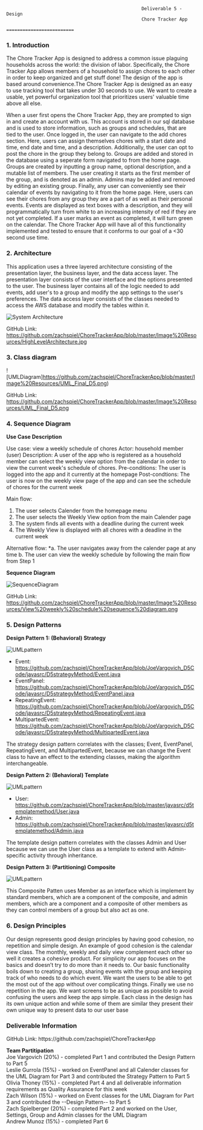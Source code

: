 
                                        	          Deliverable 5 - Design
                                                      Chore Tracker App
                                                   =========================

<h3>1. Introduction </h3>
The Chore Tracker App is designed to address a common issue plaguing households across the world: the division of labor. Specifically, the Chore Tracker App allows members of a household to assign chores to each other in order to keep organized and get stuff done! The design of the app is based around convenience.The Chore Tracker App is designed as an easy to use tracking tool that takes under 30 seconds to use. We want to create a usable, yet powerful organization tool that prioritizes users' valuable time above all else.

When a user first opens the Chore Tracker App, they are prompted to sign in and create an account with us. This account is stored in our sql database and is used to store information, such as groups and schedules, that are tied to the user. Once logged in, the user can navigate to the add chores section. Here, users can assign themselves chores with a start date and time, end date and time, and a description. Additionally, the user can opt to post the chore in the group they belong to. Groups are added and stored in the database using a seperate form navigated to from the home page. Groups are created by inputting a group name, optional description, and a mutable list of members. The user creating it starts as the first member of the group, and is denoted as an admin. Admins may be added and removed by editing an existing group. Finally, any user can conveniently see their calendar of events by navigating to it from the home page. Here, users can see their chores from any group they are a part of as well as their personal events. Events are displayed as text boxes with a description, and they will programmatically turn from white to an increasing intensity of red if they are not yet completed. If a user marks an event as completed, it will turn green on the calendar. The Chore Tracker App will have all of this functionality implemented and tested to ensure that it conforms to our goal of a <30 second use time. 


<h3>2. Architecture </h3>
This application uses a three layered architecture consisting of the presentation layer, the business layer, and the data access layer. The presentation layer consists of the user interface and the options presented to the user. The business layer contains all of the logic needed to add events, add user's to a group and modify the app settings to the user's preferences. The data access layer consists of the classes needed to access the AWS database and modify the tables within it.

![System Architecture](https://github.com/zachspiel/ChoreTrackerApp/blob/master/Image%20Resources/HighLevelArchitecture.jpg)

GitHub Link: https://github.com/zachspiel/ChoreTrackerApp/blob/master/Image%20Resources/HighLevelArchitecture.jpg

<h3>3. Class diagram </h3>

![UMLDiagram]https://github.com/zachspiel/ChoreTrackerApp/blob/master/Image%20Resources/UML_Final_D5.png)

GitHub Link: https://github.com/zachspiel/ChoreTrackerApp/blob/master/Image%20Resources/UML_Final_D5.png

<h3>4. Sequence Diagram </h3>

**Use Case Description**

Use case: view a weekly schedule of chores
Actor: household member (user)
Description: A user of the app who is registered as a household member can select the weekly view option from the calendar in order to view the current week's schedule of chores.
Pre-conditions: The user is logged into the app and it currently at the homepage
Post-condtions: The user is now on the weekly view page of the app and can see the schedule of chores for the current week

Main flow:
1. The user selects Calender from the homepage menu
2. The user selects the Weekly View option from the main Calender page
3. The system finds all events with a deadline during the current week
4. The Weekly View is displayed with all chores with a deadline in the current week

Alternative flow:
\*a. The user navigates away from the calender page at any time
  b. The user can view the weekly schedule by following the main flow from Step 1
  
**Sequence Diagram**

![SequenceDiagram](https://github.com/zachspiel/ChoreTrackerApp/blob/master/Image%20Resources/View%20weekly%20schedule%20sequence%20diagram.png)

GitHub Link: https://github.com/zachspiel/ChoreTrackerApp/blob/master/Image%20Resources/View%20weekly%20schedule%20sequence%20diagram.png

<h3>5. Design Patterns </h3>
<Strong>Design Pattern 1: (Behavioral) Strategy</Strong>

 ![UMLpattern](https://github.com/zachspiel/ChoreTrackerApp/blob/master/Image%20Resources/behavioral-stag-uml.png)
 
 - Event: https://github.com/zachspiel/ChoreTrackerApp/blob/JoeVargovich_D5Code/javasrc/D5strategyMethod/Event.java
 - EventPanel: https://github.com/zachspiel/ChoreTrackerApp/blob/JoeVargovich_D5Code/javasrc/D5strategyMethod/EventPanel.java
 - RepeatingEvent: https://github.com/zachspiel/ChoreTrackerApp/blob/JoeVargovich_D5Code/javasrc/D5strategyMethod/RepeatingEvent.java
 - MultipartedEvent: https://github.com/zachspiel/ChoreTrackerApp/blob/JoeVargovich_D5Code/javasrc/D5strategyMethod/MultipartedEvent.java
 
 The strategy design pattern correlates with the classes; Event, EventPanel, RepeatingEvent, and MultipartedEvent, because we can change the Event class to have an effect to the extending classes, making the algorithm interchangeable. 
 
  <Strong>Design Pattern 2: (Behavioral) Template</Strong>
 
  ![UMLpattern](https://github.com/zachspiel/ChoreTrackerApp/blob/master/Image%20Resources/TemplateMethodD5.png)
 
 - User: https://github.com/zachspiel/ChoreTrackerApp/blob/master/javasrc/d5templatemethod/User.java
 - Admin: https://github.com/zachspiel/ChoreTrackerApp/blob/master/javasrc/d5templatemethod/Admin.java
 
 The template design pattern correlates with the classes Admin and User because we can use the User class as a template to extend with Admin-specific activity through inheritance. 
 
 <Strong>Design Pattern 3: (Partitioning) Composite</Strong>
 
  ![UMLpattern](https://github.com/zachspiel/ChoreTrackerApp/blob/master/Image%20Resources/D5_Part5_Pattern3_Composite.png)
  
  This Composite Patten uses Member as an interface which is implement by standard members, which are a component of the composite, and admin members, which are a component and a composite of other members as they can control members of a group but also act as one.

<h3>6. Design Principles </h3>
    Our design represents good design principles by having good cohesion, no repetition and simple design. An example of good cohesion is the calendar view class. The monthly, weekly and daily view complement each other so well it creates a cohesive product. For simplicity our app focuses on the basics and doesn’t try to do more than it needs to. Our basic functionality boils down to creating a group, sharing events with the group and keeping track of who needs to do which event. We want the users to be able to get the most out of the app without over complicating things. Finally we use no repetition in the app. We want screens to be as unique as possible to avoid confusing the users and keep the app simple. Each class in the design has its own unique action and while some of them are similar they present their own unique way to present data to our user base

<h3>Deliverable Information</h3>
GitHub Link: https://github.com/zachspiel/ChoreTrackerApp

**Team Partitipation**<br/>
Joe Vargovich (20%) - completed Part 1 and contributed the Design Pattern to Part 5\
Leslie Gurrola (15%) - worked on EventPanel and all Calender classes for the UML Diagram for Part 3 and contributed the Strategy Pattern to Part 5\
Olivia Thoney (15%) - completed Part 4 and all deliverable information requirements as Quality Assurance for this week\
Zach Wilson (15%) - worked on Event classes for the UML Diagram for Part 3 and contributed the --Design Pattern-- to Part 5\
Zach Spielberger (20%) - completed Part 2 and worked on the User, Settings, Group and Admin classes for the UML Diagram\
Andrew Munoz (15%) - completed Part 6
